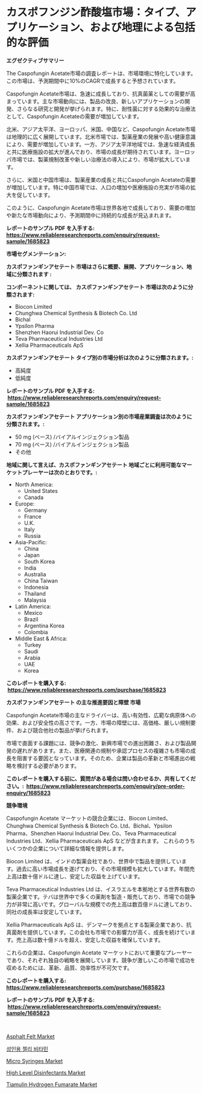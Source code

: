 <p><h1>カスポフンジン酢酸塩市場：タイプ、アプリケーション、および地理による包括的な評価</h1></p><p><strong>エグゼクティブサマリー</strong></p>
<p><p>The Caspofungin Acetate市場の調査レポートは、市場環境に特化しています。この市場は、予測期間中に10%のCAGRで成長すると予想されています。</p><p>Caspofungin Acetate市場は、急速に成長しており、抗真菌薬としての需要が高まっています。主な市場動向には、製品の改良、新しいアプリケーションの開発、さらなる研究と開発が挙げられます。特に、耐性菌に対する効果的な治療法として、Caspofungin Acetateの需要が増加しています。</p><p>北米、アジア太平洋、ヨーロッパ、米国、中国など、Caspofungin Acetate市場は地理的に広く展開しています。北米市場では、製薬産業の発展や高い健康意識により、需要が増加しています。一方、アジア太平洋地域では、急速な経済成長と共に医療施設の拡大が進んでおり、市場の成長が期待されています。ヨーロッパ市場では、製薬規制改革や新しい治療法の導入により、市場が拡大しています。</p><p>さらに、米国と中国市場は、製薬産業の成長と共にCaspofungin Acetateの需要が増加しています。特に中国市場では、人口の増加や医療施設の充実が市場の拡大を促しています。</p><p>このように、Caspofungin Acetate市場は世界各地で成長しており、需要の増加や新たな市場動向により、予測期間中に持続的な成長が見込まれます。</p></p>
<p><strong>レポートのサンプル PDF を入手する: <a href="https://www.reliableresearchreports.com/enquiry/request-sample/1685823">https://www.reliableresearchreports.com/enquiry/request-sample/1685823</a></strong></p>
<p><strong>市場セグメンテーション:</strong></p>
<p><strong> カスポファンギンアセテート 市場はさらに概要、展開、アプリケーション、地域に分類されます :</strong></p>
<p><strong>コンポーネントに関しては、 カスポファンギンアセテート 市場は次のように分類されます: &nbsp;</strong></p>
<p><ul><li>Biocon Limited</li><li>Chunghwa Chemical Synthesis & Biotech Co. Ltd</li><li>Bichal</li><li>Ypsilon Pharma</li><li>Shenzhen Haorui Industrial Dev. Co</li><li>Teva Pharmaceutical Industries Ltd</li><li>Xellia Pharmaceuticals ApS</li></ul></p>
<p><strong> カスポファンギンアセテート タイプ別の市場分析は次のように分類されます。:</strong></p>
<p><ul><li>高純度</li><li>低純度</li></ul></p>
<p><strong>レポートのサンプル PDF を入手する: &nbsp;<a href="https://www.reliableresearchreports.com/enquiry/request-sample/1685823">https://www.reliableresearchreports.com/enquiry/request-sample/1685823</a></strong></p>
<p><strong> カスポファンギンアセテート アプリケーション別の市場産業調査は次のように分類されます。:</strong></p>
<p><ul><li>50 mg (ベース) /バイアルインジェクション製品</li><li>70 mg (ベース) /バイアルインジェクション製品</li><li>その他</li></ul></p>
<p><strong>地域に関して言えば、カスポファンギンアセテート 地域ごとに利用可能なマーケットプレーヤーは次のとおりです。:</strong></p>
<p><ul>
    <li>
        North America:
        <ul>
            <li>United States</li>
            <li>Canada</li>
        </ul>
    </li>
    <li>
        Europe:
        <ul>
            <li>Germany</li>
            <li>France</li>
            <li>U.K.</li>
            <li>Italy</li>
            <li>Russia</li>
        </ul>
    </li>
    <li>
        Asia-Pacific:
        <ul>
            <li>China</li>
            <li>Japan</li>
            <li>South Korea</li>
            <li>India</li>
            <li>Australia</li>
            <li>China Taiwan</li>
            <li>Indonesia</li>
            <li>Thailand</li>
            <li>Malaysia</li>
        </ul>
    </li>
    <li>
        Latin America:
        <ul>
            <li>Mexico</li>
            <li>Brazil</li>
            <li>Argentina Korea</li>
            <li>Colombia</li>
        </ul>
    </li>
    <li>
        Middle East & Africa:
        <ul>
            <li>Turkey</li>
            <li>Saudi</li>
            <li>Arabia</li>
            <li>UAE</li>
            <li>Korea</li>
        </ul>
    </li>
    </ul></p>
<p><strong>このレポートを購入する: &nbsp;<a href="https://www.reliableresearchreports.com/purchase/1685823">https://www.reliableresearchreports.com/purchase/1685823</a></strong></p>
<p><strong>カスポファンギンアセテート の主な推進要因と障壁 市場</strong></p>
<p><p>Caspofungin Acetate市場の主なドライバーは、高い有効性、広範な病原体への効果、および安全性の高さです。一方、市場の障壁には、高価格、厳しい規制要件、および競合他社の製品が挙げられます。</p><p>市場で直面する課題には、競争の激化、新興市場での進出困難さ、および製品開発の遅れがあります。また、医療関連の規制や承認プロセスの複雑さも市場の成長を阻害する要因となっています。そのため、企業は製品の革新と市場進出の戦略を検討する必要があります。</p></p>
<p><strong>このレポートを購入する前に、質問がある場合は問い合わせるか、共有してください。:&nbsp; <a href="https://www.reliableresearchreports.com/enquiry/pre-order-enquiry/1685823">https://www.reliableresearchreports.com/enquiry/pre-order-enquiry/1685823</a></strong></p>
<p><strong>競争環境</strong></p>
<p><p>Caspofungin Acetate マーケットの競合企業には、Biocon Limited、Chunghwa Chemical Synthesis & Biotech Co. Ltd、Bichal、Ypsilon Pharma、Shenzhen Haorui Industrial Dev. Co、Teva Pharmaceutical Industries Ltd、Xellia Pharmaceuticals ApS などが含まれます。 これらのうちいくつかの企業について詳細な情報を提供します。</p><p>Biocon Limited は、インドの製薬会社であり、世界中で製品を提供しています。過去に高い市場成長を遂げており、その市場規模も拡大しています。年間売上高は数十億ドルに達し、安定した収益を上げています。</p><p>Teva Pharmaceutical Industries Ltd は、イスラエルを本拠地とする世界有数の製薬企業です。テバは世界中で多くの薬剤を製造・販売しており、市場での競争力が非常に高いです。グローバルな規模での売上高は数百億ドルに達しており、同社の成長率は安定しています。</p><p>Xellia Pharmaceuticals ApS は、デンマークを拠点とする製薬企業であり、抗真菌剤を提供しています。この会社も市場での影響力が高く、成長を続けています。売上高は数十億ドルを超え、安定した収益を確保しています。</p><p>これらの企業は、Caspofungin Acetate マーケットにおいて重要なプレーヤーであり、それぞれ独自の戦略を展開しています。競争が激しいこの市場で成功を収めるためには、革新、品質、効率性が不可欠です。</p></p>
<p><strong>このレポートを購入する: &nbsp; <a href="https://www.reliableresearchreports.com/purchase/1685823">https://www.reliableresearchreports.com/purchase/1685823</a></strong></p>
<p><strong>レポートのサンプル PDF を入手する: &nbsp;<a href="https://www.reliableresearchreports.com/enquiry/request-sample/1685823">https://www.reliableresearchreports.com/enquiry/request-sample/1685823</a></strong><strong></strong></p>
<p>&nbsp;</p>
<p><p><a href="https://meowing-lemming-dd3.notion.site/Asphalt-Felt-Market-Research-Report-Reveals-The-Latest-Trends-And-Opportunities-of-this-Market-for-P-01bea6123eac429cac5feeb237a3292b">Asphalt Felt Market</a></p><p><a href="https://github.com/vsnao330707/Market-Research-Report-List-1/blob/main/9569770190599.md">성인용 젤리 비타민</a></p><p><a href="https://shimmer-gardenia-37a.notion.site/Micro-Syringes-Market-Size-Growth-Outlook-from-2024-to-2031-projecting-at-Market-s-Trends-Analysis-784ad798d9f04a669cc085fded96c0f4">Micro Syringes Market</a></p><p><a href="https://issuu.com/reportprime-2/docs/high-level-disinfectants-market-size-2030.pptx">High Level Disinfectants Market</a></p><p><a href="https://github.com/vimar16th/Market-Research-Report-List-3/blob/main/tiamulin-hydrogen-fumarate-market.md">Tiamulin Hydrogen Fumarate Market</a></p></p>